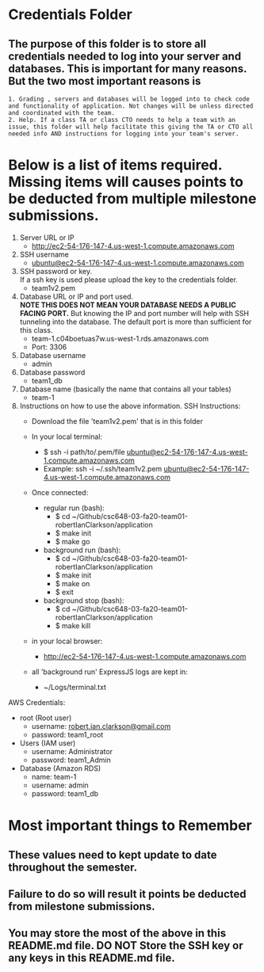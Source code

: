 # Credentials Folder

## The purpose of this folder is to store all credentials needed to log into your server and databases. This is important for many reasons. But the two most important reasons is
    1. Grading , servers and databases will be logged into to check code and functionality of application. Not changes will be unless directed and coordinated with the team.
    2. Help. If a class TA or class CTO needs to help a team with an issue, this folder will help facilitate this giving the TA or CTO all needed info AND instructions for logging into your team's server. 

# Below is a list of items required. Missing items will causes points to be deducted from multiple milestone submissions.

1. Server URL or IP
    - http://ec2-54-176-147-4.us-west-1.compute.amazonaws.com
2. SSH username
    - ubuntu@ec2-54-176-147-4.us-west-1.compute.amazonaws.com
3. SSH password or key.
    <br> If a ssh key is used please upload the key to the credentials folder.
    - team1v2.pem
4. Database URL or IP and port used.
    <br><strong> NOTE THIS DOES NOT MEAN YOUR DATABASE NEEDS A PUBLIC FACING PORT.</strong> But knowing the IP and port number will help with SSH tunneling into the database. The default port is more than sufficient for this class.
    - team-1.c04boetuas7w.us-west-1.rds.amazonaws.com
    - Port: 3306
5. Database username
    - admin
6. Database password
    - team1_db
7. Database name (basically the name that contains all your tables)
    - team-1
8. Instructions on how to use the above information.
SSH Instructions:
    - Download the file 'team1v2.pem' that is in this folder
    - In your local terminal:
        - $ ssh -i path/to/.pem/file ubuntu@ec2-54-176-147-4.us-west-1.compute.amazonaws.com
        - Example: ssh -i ~/.ssh/team1v2.pem ubuntu@ec2-54-176-147-4.us-west-1.compute.amazonaws.com
    - Once connected:
        - regular run (bash):
            - $ cd ~/Github/csc648-03-fa20-team01-robertIanClarkson/application
            - $ make init
            - $ make go
        - background run (bash):
            - $ cd ~/Github/csc648-03-fa20-team01-robertIanClarkson/application
            - $ make init
            - $ make on
            - $ exit
        - background stop (bash):
            - $ cd ~/Github/csc648-03-fa20-team01-robertIanClarkson/application
            - $ make kill
    
    - in your local browser:
        - http://ec2-54-176-147-4.us-west-1.compute.amazonaws.com
    - all 'background run' ExpressJS logs are kept in:
        - ~/Logs/terminal.txt

AWS Credentials:
- root (Root user)
    - username: robert.ian.clarkson@gmail.com
    - password: team1_root
- Users (IAM user)
    - username: Administrator
    - password: team1_Admin
- Database (Amazon RDS)
    - name: team-1
    - username: admin
    - password: team1_db
    
    

# Most important things to Remember
## These values need to kept update to date throughout the semester. <br>
## <strong>Failure to do so will result it points be deducted from milestone submissions.</strong><br>
## You may store the most of the above in this README.md file. DO NOT Store the SSH key or any keys in this README.md file.
